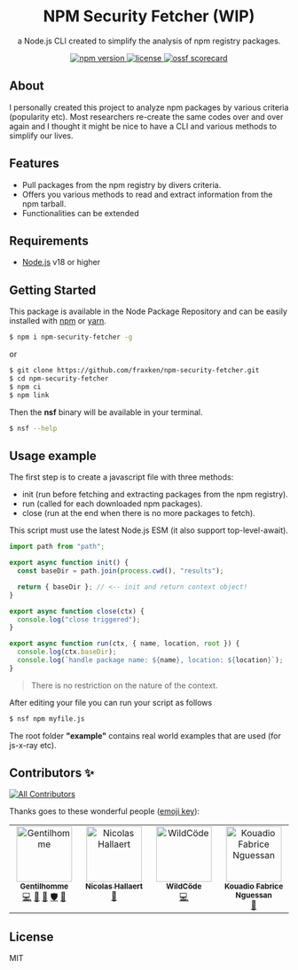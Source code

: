 <p align="center"><h1 align="center">
  NPM Security Fetcher (WIP)
</h1>

<p align="center">
  a Node.js CLI created to simplify the analysis of npm registry packages.
</p>

<p align="center">
    <a href="https://github.com/NodeSecure/npm-security-fetcher">
      <img src="https://img.shields.io/github/package-json/v/NodeSecure/npm-security-fetcher?style=for-the-badge" alt="npm version">
    </a>
    <a href="https://github.com/NodeSecure/npm-security-fetcher">
      <img src="https://img.shields.io/github/license/NodeSecure/npm-security-fetcher?style=for-the-badge" alt="license">
    </a>
    <a href="https://api.securityscorecards.dev/projects/github.com/NodeSecure/npm-security-fetcher">
      <img src="https://api.securityscorecards.dev/projects/github.com/NodeSecure/npm-security-fetcher/badge?style=for-the-badge" alt="ossf scorecard">
    </a>
</p>

## About

I personally created this project to analyze npm packages by various criteria (popularity etc). Most researchers re-create the same codes over and over again and I thought it might be nice to have a CLI and various methods to simplify our lives.

## Features

- Pull packages from the npm registry by divers criteria.
- Offers you various methods to read and extract information from the npm tarball.
- Functionalities can be extended

## Requirements

- [Node.js](https://nodejs.org/en/) v18 or higher

## Getting Started

This package is available in the Node Package Repository and can be easily installed with [npm](https://docs.npmjs.com/getting-started/what-is-npm) or [yarn](https://yarnpkg.com).

```bash
$ npm i npm-security-fetcher -g
```

or

```bash
$ git clone https://github.com/fraxken/npm-security-fetcher.git
$ cd npm-security-fetcher
$ npm ci
$ npm link
```

Then the **nsf** binary will be available in your terminal.

```bash
$ nsf --help
```

## Usage example

The first step is to create a javascript file with three methods:

- init (run before fetching and extracting packages from the npm registry).
- run (called for each downloaded npm packages).
- close (run at the end when there is no more packages to fetch).

This script must use the latest Node.js ESM (it also support top-level-await).

```js
import path from "path";

export async function init() {
  const baseDir = path.join(process.cwd(), "results");

  return { baseDir }; // <-- init and return context object!
}

export async function close(ctx) {
  console.log("close triggered");
}

export async function run(ctx, { name, location, root }) {
  console.log(ctx.baseDir);
  console.log(`handle package name: ${name}, location: ${location}`);
}
```

> There is no restriction on the nature of the context.

After editing your file you can run your script as follows

```bash
$ nsf npm myfile.js
```

The root folder **"example"** contains real world examples that are used (for js-x-ray etc).

## Contributors ✨

<!-- ALL-CONTRIBUTORS-BADGE:START - Do not remove or modify this section -->

[![All Contributors](https://img.shields.io/badge/all_contributors-4-orange.svg?style=flat-square)](#contributors-)

<!-- ALL-CONTRIBUTORS-BADGE:END -->

Thanks goes to these wonderful people ([emoji key](https://allcontributors.org/docs/en/emoji-key)):

<!-- ALL-CONTRIBUTORS-LIST:START - Do not remove or modify this section -->
<!-- prettier-ignore-start -->
<!-- markdownlint-disable -->
<table>
  <tbody>
    <tr>
      <td align="center" valign="top" width="14.28%"><a href="https://www.linkedin.com/in/thomas-gentilhomme/"><img src="https://avatars.githubusercontent.com/u/4438263?v=4?s=100" width="100px;" alt="Gentilhomme"/><br /><sub><b>Gentilhomme</b></sub></a><br /><a href="https://github.com/NodeSecure/npm-security-fetcher/commits?author=fraxken" title="Code">💻</a> <a href="https://github.com/NodeSecure/npm-security-fetcher/commits?author=fraxken" title="Documentation">📖</a> <a href="https://github.com/NodeSecure/npm-security-fetcher/pulls?q=is%3Apr+reviewed-by%3Afraxken" title="Reviewed Pull Requests">👀</a> <a href="#security-fraxken" title="Security">🛡️</a> <a href="https://github.com/NodeSecure/npm-security-fetcher/issues?q=author%3Afraxken" title="Bug reports">🐛</a></td>
      <td align="center" valign="top" width="14.28%"><a href="https://github.com/Rossb0b"><img src="https://avatars.githubusercontent.com/u/39910164?v=4?s=100" width="100px;" alt="Nicolas Hallaert"/><br /><sub><b>Nicolas Hallaert</b></sub></a><br /><a href="https://github.com/NodeSecure/npm-security-fetcher/commits?author=Rossb0b" title="Documentation">📖</a></td>
      <td align="center" valign="top" width="14.28%"><a href="https://github.com/BlandineRdl"><img src="https://avatars.githubusercontent.com/u/18490995?v=4?s=100" width="100px;" alt="WildCöde"/><br /><sub><b>WildCöde</b></sub></a><br /><a href="https://github.com/NodeSecure/npm-security-fetcher/commits?author=BlandineRdl" title="Code">💻</a></td>
      <td align="center" valign="top" width="14.28%"><a href="https://github.com/fabnguess"><img src="https://avatars.githubusercontent.com/u/72697416?v=4?s=100" width="100px;" alt="Kouadio Fabrice Nguessan"/><br /><sub><b>Kouadio Fabrice Nguessan</b></sub></a><br /><a href="#maintenance-fabnguess" title="Maintenance">🚧</a></td>
    </tr>
  </tbody>
</table>

<!-- markdownlint-restore -->
<!-- prettier-ignore-end -->

<!-- ALL-CONTRIBUTORS-LIST:END -->

## License

MIT
